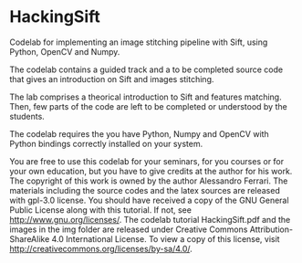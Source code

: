 HackingSift
============================

Codelab for implementing an image stitching pipeline with Sift, using Python, OpenCV and Numpy.

The codelab contains a guided track and a to be completed source code that gives an introduction on Sift and images stitching.

The lab comprises a theorical introduction to Sift and features matching. Then, few parts of the code are left to be completed or understood by the students.

The codelab requires the you have Python, Numpy and OpenCV with Python bindings correctly installed on your system.

You are free to use this codelab for your seminars, for you courses or for your own education, but you have to give credits at the author for his work.
The copyright of this work is owned by the author Alessandro Ferrari.
The materials including the source codes and the latex sources are released with gpl-3.0 license. You should have received a copy of the GNU General Public License along with this tutorial.  If not, see <http://www.gnu.org/licenses/>.
The codelab tutorial HackingSift.pdf and the images in the img folder are released under Creative Commons Attribution-ShareAlike 4.0 International License. To view a copy of this license, visit
http://creativecommons.org/licenses/by-sa/4.0/.

